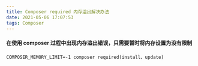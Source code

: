 ```yaml
---
title: Composer required 内存溢出解决办法
date: 2021-05-06 17:07:53
tags: Composer
---
```


#### 在使用 composer 过程中出现内存溢出错误，只需要暂时将内存设置为没有限制
```
COMPOSER_MEMORY_LIMIT=-1 composer required(install、update)
```
